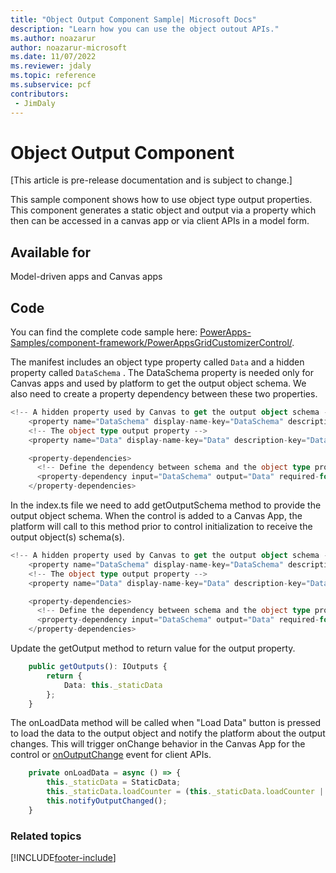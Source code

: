```yaml
---
title: "Object Output Component Sample| Microsoft Docs"
description: "Learn how you can use the object outout APIs."
ms.author: noazarur
author: noazarur-microsoft
ms.date: 11/07/2022
ms.reviewer: jdaly
ms.topic: reference
ms.subservice: pcf
contributors:
 - JimDaly
---
```


# Object Output Component

[This article is pre-release documentation and is subject to change.]

This sample component shows how to use object type output properties. This component generates a static object and output via a property which then can be accessed in a canvas app or via client APIs in a model form.

## Available for

Model-driven apps and Canvas apps

## Code

You can find the complete code sample here: [PowerApps-Samples/component-framework/PowerAppsGridCustomizerControl/](https://github.com/microsoft/PowerApps-Samples/tree/master/component-framework/PowerAppsGridCustomizerControl).

The manifest includes an object type property called `Data`  and a hidden property called `DataSchema` . The DataSchema property is needed only for Canvas apps and used by platform to get the output object schema.
We also need to create a property dependency between these two properties.

```typescript
<!-- A hidden property used by Canvas to get the output object schema -->
    <property name="DataSchema" display-name-key="DataSchema" description-key="DataSchema" of-type="SingleLine.Text" usage="input" hidden="true"/>
    <!-- The object type output property -->
    <property name="Data" display-name-key="Data" description-key="Data" of-type="Object" usage="output" hidden="false" default-value=""/>

    <property-dependencies>
      <!-- Define the dependency between schema and the object type property -->
      <property-dependency input="DataSchema" output="Data" required-for="schema" />
    </property-dependencies>

```

In the index.ts file we need to add getOutputSchema method to provide the output object schema. When the control is added to a Canvas App, the platform will call to this method prior to control initialization to receive the output object(s) schema(s). 

```typescript
<!-- A hidden property used by Canvas to get the output object schema -->
    <property name="DataSchema" display-name-key="DataSchema" description-key="DataSchema" of-type="SingleLine.Text" usage="input" hidden="true"/>
    <!-- The object type output property -->
    <property name="Data" display-name-key="Data" description-key="Data" of-type="Object" usage="output" hidden="false" default-value=""/>

    <property-dependencies>
      <!-- Define the dependency between schema and the object type property -->
      <property-dependency input="DataSchema" output="Data" required-for="schema" />
    </property-dependencies>

```

Update the getOutput method to return value for the output property.

```typescript
    public getOutputs(): IOutputs {
        return {
            Data: this._staticData
        };
    }

```

The onLoadData method will be called when "Load Data" button is pressed to load the data to the output object and notify the platform about the output changes. This will trigger onChange behavior in the Canvas App for the control or [onOutputChange](../../model-driven-apps/clientapi/reference/events/onoutputchange.md) event for client APIs.

```typescript
    private onLoadData = async () => {
        this._staticData = StaticData;
        this._staticData.loadCounter = (this._staticData.loadCounter || 0) + 1;
        this.notifyOutputChanged();
    }

```


### Related topics


[!INCLUDE[footer-include](../../../includes/footer-banner.md)]
